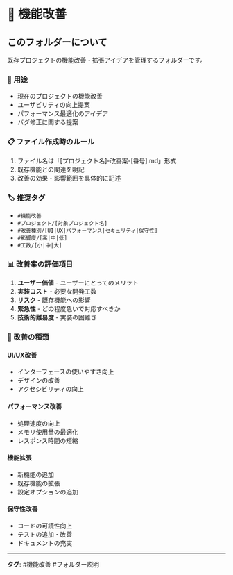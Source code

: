 # 🔧 機能改善

## このフォルダーについて

既存プロジェクトの機能改善・拡張アイデアを管理するフォルダーです。

### 📝 用途
- 現在のプロジェクトの機能改善
- ユーザビリティの向上提案
- パフォーマンス最適化のアイデア
- バグ修正に関する提案

### 📋 ファイル作成時のルール
1. ファイル名は「[プロジェクト名]-改善案-[番号].md」形式
2. 既存機能との関連を明記
3. 改善の効果・影響範囲を具体的に記述

### 🏷️ 推奨タグ
- `#機能改善`
- `#プロジェクト/[対象プロジェクト名]`
- `#改善種別/[UI|UX|パフォーマンス|セキュリティ|保守性]`
- `#影響度/[高|中|低]`
- `#工数/[小|中|大]`

### 📊 改善案の評価項目
1. **ユーザー価値** - ユーザーにとってのメリット
2. **実装コスト** - 必要な開発工数
3. **リスク** - 既存機能への影響
4. **緊急性** - どの程度急いで対応すべきか
5. **技術的難易度** - 実装の困難さ

### 🎯 改善の種類

#### UI/UX改善
- インターフェースの使いやすさ向上
- デザインの改善
- アクセシビリティの向上

#### パフォーマンス改善
- 処理速度の向上
- メモリ使用量の最適化
- レスポンス時間の短縮

#### 機能拡張
- 新機能の追加
- 既存機能の拡張
- 設定オプションの追加

#### 保守性改善
- コードの可読性向上
- テストの追加・改善
- ドキュメントの充実

---

**タグ**: #機能改善 #フォルダー説明